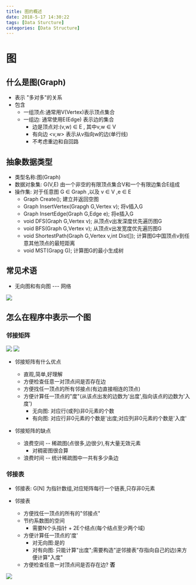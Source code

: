 ```yaml
---
title: 图的概述
date: 2018-5-17 14:30:22
tags: [Data Sturcture]  
categories: [Data Structure]  
---
```


# 图

## 什么是图(Graph)
- 表示 "多对多"的关系
- 包含  
    - 一组顶点:通常用V(Vertex)表示顶点集合
    - 一组边: 通常使用E(Edge) 表示边的集合
        - 边是顶点对:(v,w) ∈ E , 其中v,w ∈ V
        - 有向边 <v,w> 表示从v指向w的边(单行线)
        - 不考虑重边和自回路

## 抽象数据类型
- 类型名称:图(Graph)
- 数据对象集: G(V,E) 由一个非空的有限顶点集合V和一个有限边集合E组成
- 操作集: 对于任意图 G ∈ Graph ,以及 v ∈ V ,e ∈ E
    - Graph Create(); 建立并返回空图
    - Graph InsertVertex(Grapgh G,Vertex v); 将v插入G
    - Graph InsertEdge(Graph G,Edge e); 将e插入G
    - void DFS(Graph G,Vertex v); 从顶点v出发深度优先遍历图G
    - void BFS(Graph G,Vertex v); 从顶点v出发宽度优先遍历图G
    - void ShortestPath(Graph G,Vertex v,int Dist[]); 计算图G中国顶点v到任意其他顶点的最短距离
    - void MST(Grapg G); 计算图G的最小生成树

## 常见术语
- 无向图和有向图 --- 网络

![](http://oz2u8kxpt.bkt.clouddn.com/18-5-17/37583067.jpg)


## 怎么在程序中表示一个图
### 邻接矩阵
![](http://oz2u8kxpt.bkt.clouddn.com/18-5-17/65216446.jpg)
![](http://oz2u8kxpt.bkt.clouddn.com/18-5-17/73958452.jpg)

- 邻接矩阵有什么优点
    - 直观,简单,好理解
    - 方便检查任意一对顶点间是否存在边
    - 方便找任一顶点的所有邻接点(有边直接相连的顶点)
    - 方便计算任一顶点的"度"(从该点出发的边数为'出度',指向该点的边数为'入度')
        - 无向图: 对应行(或列)非0元素的个数
        - 有向图: 对应行非0元素的个数是'出度;对应列非0元素的个数是'入度'

- 邻接矩阵的缺点
    - 浪费空间  -- 稀疏图(点很多,边很少),有大量无效元素
        - 对稠密图很合算
    - 浪费时间 -- 统计稀疏图中一共有多少条边
### 邻接表 
- 邻接表: G[N] 为指针数组,对应矩阵每行一个链表,只存非0元素

- 邻接表
    - 方便找任一顶点的所有的"邻接点"
    - 节约系数图的空间
        - 需要N个头指针 + 2E个结点(每个结点至少两个域)
    - 方便计算任一顶点的'度'
        - 对无向图:是的
        - 对有向图: 只能计算"出度";需要构造"逆邻接表"存指向自己的边)来方便计算"入度"
    - 方便检查任意一对顶点间是否存在边? **否**

![](http://oz2u8kxpt.bkt.clouddn.com/18-5-17/82619735.jpg)